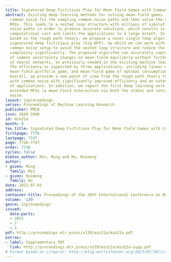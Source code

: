 ```yaml
---
title: Signatured Deep Fictitious Play for Mean Field Games with Common Noise
abstract: Existing deep learning methods for solving mean-field games (MFGs) with
  common noise fix the sampling common noise paths and then solve the corresponding
  MFGs. This leads to a nested loop structure with millions of simulations of common
  noise paths in order to produce accurate solutions, which results in prohibitive
  computational cost and limits the applications to a large extent. In this paper,
  based on the rough path theory, we propose a novel single-loop algorithm, named
  signatured deep fictitious play (Sig-DFP), by which we can work with the unfixed
  common noise setup to avoid the nested loop structure and reduce the computational
  complexity significantly. The proposed algorithm can accurately capture the effect
  of common uncertainty changes on mean-field equilibria without further training
  of neural networks, as previously needed in the existing machine learning algorithms.
  The efficiency is supported by three applications, including linear-quadratic MFGs,
  mean-field portfolio game, and mean-field game of optimal consumption and investment.
  Overall, we provide a new point of view from the rough path theory to solve MFGs
  with common noise with significantly improved efficiency and an extensive range
  of applications. In addition, we report the first deep learning work to deal with
  extended MFGs (a mean-field interaction via both the states and controls) with common
  noise.
layout: inproceedings
series: Proceedings of Machine Learning Research
publisher: PMLR
issn: 2640-3498
id: min21a
month: 0
tex_title: Signatured Deep Fictitious Play for Mean Field Games with Common Noise
firstpage: 7736
lastpage: 7747
page: 7736-7747
order: 7736
cycles: false
bibtex_author: Min, Ming and Hu, Ruimeng
author:
- given: Ming
  family: Min
- given: Ruimeng
  family: Hu
date: 2021-07-01
address:
container-title: Proceedings of the 38th International Conference on Machine Learning
volume: '139'
genre: inproceedings
issued:
  date-parts:
  - 2021
  - 7
  - 1
pdf: http://proceedings.mlr.press/v139/min21a/min21a.pdf
extras:
- label: Supplementary PDF
  link: http://proceedings.mlr.press/v139/min21a/min21a-supp.pdf
# Format based on citeproc: http://blog.martinfenner.org/2013/07/30/citeproc-yaml-for-bibliographies/
---
```


